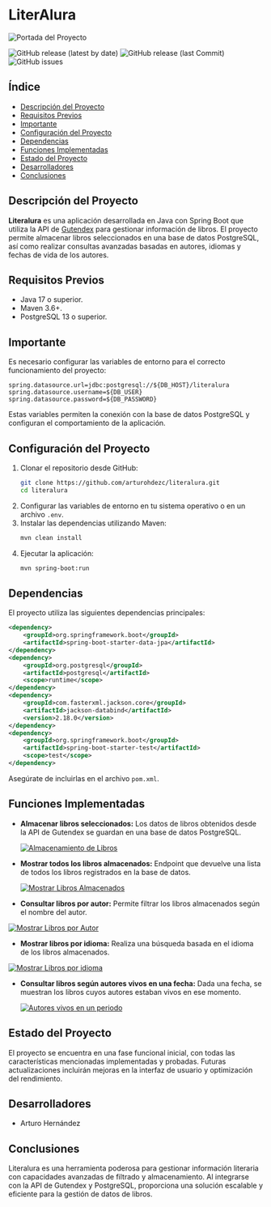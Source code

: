 # LiterAlura


![Portada del Proyecto](https://drive.google.com/uc?id=1Ygt6nmmfg4otGSPRHZiIOef4YJtGNAu7)


![GitHub release (latest by date)](https://img.shields.io/github/v/release/usuario/literalura)
![GitHub release (last Commit)](https://img.shields.io/badge/last_commit-15%2F12%2F2024-brightgreen)
![GitHub issues](https://img.shields.io/github/issues/usuario/literalura)


## Índice

- [Descripción del Proyecto](#descripción-del-proyecto)
- [Requisitos Previos](#requisitos-previos)
- [Importante](#importante)
- [Configuración del Proyecto](#configuración-del-proyecto)
- [Dependencias](#dependencias)
- [Funciones Implementadas](#funciones-implementadas)
- [Estado del Proyecto](#estado-del-proyecto)
- [Desarrolladores](#desarrolladores)
- [Conclusiones](#conclusiones)

## Descripción del Proyecto

**Literalura** es una aplicación desarrollada en Java con Spring Boot que utiliza la API de [Gutendex](https://gutendex.com) para gestionar información de libros. El proyecto permite almacenar libros seleccionados en una base de datos PostgreSQL, así como realizar consultas avanzadas basadas en autores, idiomas y fechas de vida de los autores.

## Requisitos Previos

- Java 17 o superior.
- Maven 3.6+.
- PostgreSQL 13 o superior.

## Importante

Es necesario configurar las variables de entorno para el correcto funcionamiento del proyecto:

```properties
spring.datasource.url=jdbc:postgresql://${DB_HOST}/literalura
spring.datasource.username=${DB_USER}
spring.datasource.password=${DB_PASSWORD}
```

Estas variables permiten la conexión con la base de datos PostgreSQL y configuran el comportamiento de la aplicación.

## Configuración del Proyecto

1. Clonar el repositorio desde GitHub:
   ```bash
   git clone https://github.com/arturohdezc/literalura.git
   cd literalura
   ```
2. Configurar las variables de entorno en tu sistema operativo o en un archivo `.env`.
3. Instalar las dependencias utilizando Maven:
   ```bash
   mvn clean install
   ```
4. Ejecutar la aplicación:
   ```bash
   mvn spring-boot:run
   ```

## Dependencias

El proyecto utiliza las siguientes dependencias principales:

```xml
<dependency>
    <groupId>org.springframework.boot</groupId>
    <artifactId>spring-boot-starter-data-jpa</artifactId>
</dependency>
<dependency>
    <groupId>org.postgresql</groupId>
    <artifactId>postgresql</artifactId>
    <scope>runtime</scope>
</dependency>
<dependency>
    <groupId>com.fasterxml.jackson.core</groupId>
    <artifactId>jackson-databind</artifactId>
    <version>2.18.0</version>
</dependency>
<dependency>
    <groupId>org.springframework.boot</groupId>
    <artifactId>spring-boot-starter-test</artifactId>
    <scope>test</scope>
</dependency>
```

Asegúrate de incluirlas en el archivo `pom.xml`.

## Funciones Implementadas

- **Almacenar libros seleccionados:**
  Los datos de libros obtenidos desde la API de Gutendex se guardan en una base de datos PostgreSQL.
  
  [![Almacenamiento de Libros](https://img.freepik.com/vector-gratis/diseno-maqueta-plantilla-reproductor-video-negro_1017-36895.jpg)](https://drive.google.com/file/d/1svm_F9eaUIlpye1da3CwOg5A3aiMkhdP/view?usp=share_link)

- **Mostrar todos los libros almacenados:**
  Endpoint que devuelve una lista de todos los libros registrados en la base de datos.
  
  [![Mostrar Libros Almacenados](https://img.freepik.com/vector-gratis/diseno-maqueta-plantilla-reproductor-video-negro_1017-36895.jpg)](https://drive.google.com/file/d/1Xkfa7qvyUGVi1W3oSuHUinclB3nr-gor/view?usp=share_link)

- **Consultar libros por autor:**
  Permite filtrar los libros almacenados según el nombre del autor.
  
 [ ![Mostrar Libros por Autor](https://img.freepik.com/vector-gratis/diseno-maqueta-plantilla-reproductor-video-negro_1017-36895.jpg)](https://drive.google.com/file/d/1f_iTCh1X9lfDkJaN_oKQpm04ECWEuJWx/view?usp=share_link)

- **Mostrar libros por idioma:**
  Realiza una búsqueda basada en el idioma de los libros almacenados.
  
 [ ![Mostrar Libros por idioma](https://img.freepik.com/vector-gratis/diseno-maqueta-plantilla-reproductor-video-negro_1017-36895.jpg)](https://drive.google.com/file/d/1Bi1qpAHAttdVFEFmAE_jmYrzmQ2v5E8o/view?usp=share_link)

- **Consultar libros según autores vivos en una fecha:**
  Dada una fecha, se muestran los libros cuyos autores estaban vivos en ese momento.
  
  [![Autores vivos en un periodo](https://img.freepik.com/vector-gratis/diseno-maqueta-plantilla-reproductor-video-negro_1017-36895.jpg)](https://drive.google.com/file/d/1Bi1qpAHAttdVFEFmAE_jmYrzmQ2v5E8o/view?usp=share_link)

## Estado del Proyecto

El proyecto se encuentra en una fase funcional inicial, con todas las características mencionadas implementadas y probadas. Futuras actualizaciones incluirán mejoras en la interfaz de usuario y optimización del rendimiento.

## Desarrolladores

- Arturo Hernández

## Conclusiones

Literalura es una herramienta poderosa para gestionar información literaria con capacidades avanzadas de filtrado y almacenamiento. Al integrarse con la API de Gutendex y PostgreSQL, proporciona una solución escalable y eficiente para la gestión de datos de libros.
